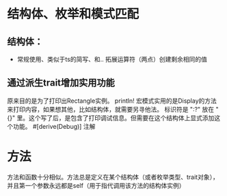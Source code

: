 # 结构体、枚举和模式匹配

## 结构体： 

* 常规使用、类似于ts的简写、和.. 拓展运算符（两点）创建剩余相同的值

## 通过派生trait增加实用功能

原来目的是为了打印出Rectangle实例。
println! 宏模式实用的是Display的方法来打印内容，如果想其他，比如结构体，就需要另寻他法。
标识符是 ":?" 放在 "{}" 里。这个写了后，是包含了打印调试信息。但需要在这个结构体上显式添加这个功能。
#[derive(Debug)] 注解

# 方法
方法和函数十分相似。方法总是定义在某个结构体（或者枚举类型、trait对象），并且第一个参数永远都是self（用于指代调用该方法的结构体实例）


